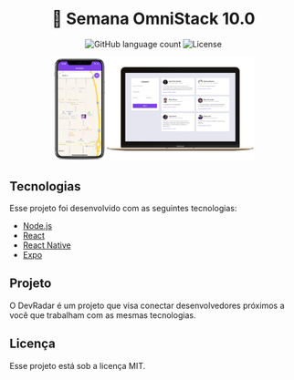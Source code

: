 <h1 align="center">
  <br>
  🚀 Semana OmniStack 10.0
  <br>
</h1>

<p align="center">   
  <img alt="GitHub language count" src="https://img.shields.io/github/languages/count/matheusasg09/semana-omnistack-10">

  <img alt="License" src="https://img.shields.io/badge/license-MIT-brightgreen">
</p>

<p align="center">
  <img alt="Frontend" src="frontend/public/devradar.png" width="70%">
</p>

## Tecnologias

Esse projeto foi desenvolvido com as seguintes tecnologias:

- [Node.js](https://nodejs.org/en/)
- [React](https://reactjs.org)
- [React Native](https://facebook.github.io/react-native/)
- [Expo](https://expo.io/)

## Projeto

O DevRadar é um projeto que visa conectar desenvolvedores próximos a você que trabalham com as mesmas tecnologias.

## Licença

Esse projeto está sob a licença MIT.
